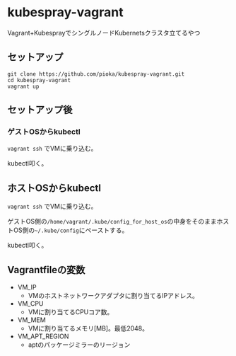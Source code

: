 # kubespray-vagrant
Vagrant+KubesprayでシングルノードKubernetsクラスタ立てるやつ

## セットアップ
```
git clone https://github.com/pioka/kubespray-vagrant.git
cd kubespray-vagrant
vagrant up
```

## セットアップ後
### ゲストOSからkubectl
`vagrant ssh` でVMに乗り込む。

kubectl叩く。

## ホストOSからkubectl
`vagrant ssh` でVMに乗り込む。

ゲストOS側の`/home/vagrant/.kube/config_for_host_os`の中身をそのままホストOS側の`~/.kube/config`にペーストする。

kubectl叩く。

## Vagrantfileの変数

* VM_IP
  * VMのホストネットワークアダプタに割り当てるIPアドレス。
* VM_CPU
  * VMに割り当てるCPUコア数。
* VM_MEM
  * VMに割り当てるメモリ[MB]。最低2048。
* VM_APT_REGION
  * aptのパッケージミラーのリージョン
